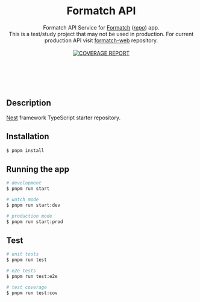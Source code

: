 <br />
<div align="center">

<h1> Formatch API </h1>

Formatch API Service for <a href="https://play.google.com/store/apps/details?id=com.mateusfg7.formatch">Formatch</a> (<a href="https://github.com/mateusfg7/formatch"><i>repo</i></a>) app. <br/>
This is a test/study project that may not be used in production. For current production API visit <a href="https://github.com/mateusfg7/formatch-web">formatch-web</a> repository.
<br/><br/>
<a href="https://mateusfg7.github.io/formatch-api/coverage/">
  <img alt="COVERAGE REPORT" src="https://img.shields.io/badge/coverage%20report-C21325?&style=for-the-badge&logo=jest" />
</a>

</div>

<br/>
<br/>
<br/>
<br/>


## Description

[Nest](https://github.com/nestjs/nest) framework TypeScript starter repository.


## Installation

```bash
$ pnpm install
```

## Running the app

```bash
# development
$ pnpm run start

# watch mode
$ pnpm run start:dev

# production mode
$ pnpm run start:prod
```

## Test

```bash
# unit tests
$ pnpm run test

# e2e tests
$ pnpm run test:e2e

# test coverage
$ pnpm run test:cov
```
